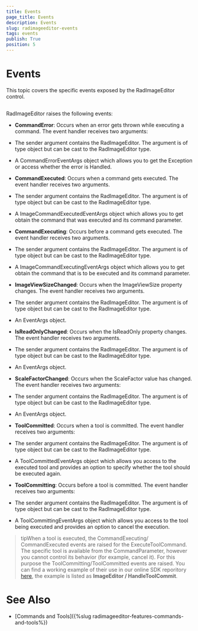 ```yaml
---
title: Events
page_title: Events
description: Events
slug: radimageeditor-events
tags: events
publish: True
position: 5
---
```


# Events



This topic covers the specific events exposed by the RadImageEditor control.

## 

RadImageEditor raises the following events:

* __CommandError__: Occurs when an error gets thrown while executing a command. The event handler receives two arguments:
            

* The sender argument contains the RadImageEditor. The argument is of type object but can be cast to the RadImageEditor type.
                

* A CommandErrorEventArgs object which allows you to get the Exception or access whether the error is Handled.
                

* __CommandExecuted__: Occurs when a command gets executed. The event handler receives two arguments.
            

* The sender argument contains the RadImageEditor. The argument is of type object but can be cast to the RadImageEditor type.
                

* A ImageCommandExecutedEventArgs object which allows you to get obtain the command that was executed and its command parameter.
                

* __CommandExecuting__: Occurs before a command gets executed. The event handler receives two arguments.
            

* The sender argument contains the RadImageEditor. The argument is of type object but can be cast to the RadImageEditor type.
                

* A ImageCommandExecutingEventArgs object which allows you to get obtain the command that is to be executed and its command parameter.
                

* __ImageViewSizeChanged__: Occurs when the ImageViewSize property changes. The event handler receives two arguments.
            

* The sender argument contains the RadImageEditor. The argument is of type object but can be cast to the RadImageEditor type.
                

* An EventArgs object.
                

* __IsReadOnlyChanged__: Occurs when the IsReadOnly property changes. The event handler receives two arguments.
            

* The sender argument contains the RadImageEditor. The argument is of type object but can be cast to the RadImageEditor type.
                

* An EventArgs object.
                

* __ScaleFactorChanged__: Occurs when the ScaleFactor value has changed. The event handler receives two arguments:
            

* The sender argument contains the RadImageEditor. The argument is of type object but can be cast to the RadImageEditor type.
                

* An EventArgs object.
                

* __ToolCommitted__: Occurs when a tool is committed. The event handler receives two arguments:
            

* The sender argument contains the RadImageEditor. The argument is of type object but can be cast to the RadImageEditor type.
                

* A ToolCommittedEventArgs object which allows you access to the executed tool and provides an option to specify whether the tool
                  should be executed again.
                

* __ToolCommitting__: Occurs before a tool is committed. The event handler receives two arguments:
            

* The sender argument contains the RadImageEditor. The argument is of type object but can be cast to the RadImageEditor type.
                

* A ToolCommittingEventArgs object which allows you access to the tool being executed and provides an option to cancel the execution.
                

>tipWhen a tool is executed, the CommandExecuting/ CommandExecuted events are raised for the ExecuteToolCommand. The specific tool is available
            from the CommandParameter, however you cannot control its behavior (for example, cancel it). For this purpose the ToolCommitting/ToolCommitted
            events are raised. You can find a working example of their use in our online SDK reporitory
            [here](https://github.com/telerik/xaml-sdk), the example is listed as __ImageEditor / HandleToolCommit__.
          

# See Also

 * [Commands and Tools]({%slug radimageeditor-features-commands-and-tools%})
